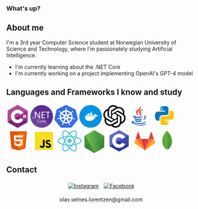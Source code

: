 ### What's up?

## About me
I'm a 3rd year Computer Science student at Norwegian University of Science and Technology, where I'm passionately studying Artificial Intelligence. 

<!-- * I'm currently working on <a href="https://folk.ntnu.no/olavslo/">my personal NTNU webpage</a>. -->
* I'm currently learning about the .NET Core
* I'm currently working on a project implementing OpenAI's GPT-4 model

## Languages and Frameworks I know and study
<div>
    <img src="logos/c-sharp.png" style="height: 60px; display: inline-block;" />
    <img src="logos/dotnet.png" style="height: 60px; display: inline-block;" />
    <img src="logos/kubernetes.webp" style="height: 60px; display: inline-block;" />
    <img src="logos/docker.png" style="height: 60px; display: inline-block;" />
    <img src="logos/openai.png" style="height: 60px; display: inline-block;" />
    <img src="logos/java.png" style="height: auto; display: inline-block;" />
    <img src="logos/python.png" style="height: auto; display: inline-block;" />
    <img src="logos/html.png" style="height: auto; display: inline-block;" />
    <img src="logos/javascript.png" style="height: auto; display: inline-block;" />
    <img src="logos/react.png" style="height: auto; display: inline-block;" />
    <img src="logos/nodejs.png" style="height: 60px; display: inline-block;" />
    <img src="logos/c.png" style="height: auto; display: inline-block;" />
    <img src="logos/gitlab.png" style="height: auto; display: inline-block;" />
    <img src="logos/mongodb.png" style="height: 60px; display: inline-block;" />
</div>

## Contact
<div align="center">
    <a href="https://www.instagram.com/olavslorentzen/"><image alt="Instagram" src="logos/instagram.png" style="padding: 5px"></a>
    <a href="https://www.facebook.com/profile.php?id=100010600278078"><image alt="Facebook" src="logos/facebook.png" style="padding: 5px"></a>
    <p>olav.selnes.lorentzen@gmail.com</p>
</div>

<!--
**olavsl/olavsl** is a ✨ _special_ ✨ repository because its `README.md` (this file) appears on your GitHub profile.

Here are some ideas to get you started:

- 🔭 I’m currently working on ...
- 🌱 I’m currently learning ...
- 👯 I’m looking to collaborate on ...
- 🤔 I’m looking for help with ...
- 💬 Ask me about ...
- 📫 How to reach me: ...
- 😄 Pronouns: ...
- ⚡ Fun fact: ...
-->
